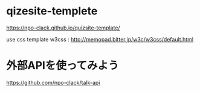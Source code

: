 # qizesite-templete

https://npo-clack.github.io/quizsite-template/


use css template w3css : http://memopad.bitter.jp/w3c/w3css/default.html

# 外部APIを使ってみよう
https://github.com/npo-clack/talk-api
